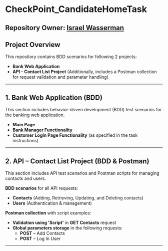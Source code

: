 # CheckPoint_CandidateHomeTask

## Repository Owner: [Israel Wasserman](https://www.linkedin.com/in/israel-wasserman/)

## Project Overview
This repository contains BDD scenarios for following 2 projects:
* **Bank Web Application**
* **API - Contact List Project** (Additionally, includes a Postman collection for request validation and parameter handling)

---

## 1️. Bank Web Application (BDD)
This section includes behavior-driven development (BDD) test scenarios for the banking web application.

* **Main Page**
* **Bank Manager Functionality**
* **Customer Login Page Functionality** (as specified in the task instructions)

---

## 2️. API – Contact List Project (BDD & Postman)
This section includes API test scenarios and Postman scripts for managing contacts and users.

**BDD scenarios** for all API requests:
  - **Contacts** (Adding, Retrieving, Updating, and Deleting contacts)
  - **Users** (Authentication & management)

**Postman collection** with script examples:
  * **Validation using 'Script'** in **GET Contacts** request
  * **Global parameters storage** in the following requests:
    - **POST** – Add Contacts
    - **POST** – Log In User

---
##